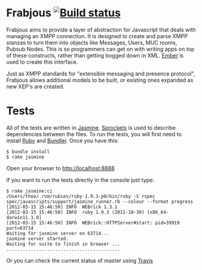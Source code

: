 Frabjous [![Build status](https://secure.travis-ci.org/theozaurus/frabjous.png)](http://travis-ci.org/theozaurus/frabjous)
========

Frabjous aims to provide a layer of abstraction for Javascript that deals with managing an XMPP connection. It is designed to create and parse XMPP stanzas to turn them into objects like Messages, Users, MUC rooms, Pubsub Nodes. This is so programmers can get on with writing apps on top of these constructs, rather than getting bogged down in XML. [Ember](http://emberjs.com) is used to create this interface.

Just as XMPP standards for "extensible messaging and presence protocol", Frabjous allows additional models to be built, or existing ones expanded as new XEP's are created.

Tests
=====

All of the tests are written in [Jasmine](http://pivotal.github.com/jasmine/). [Sprockets](https://github.com/sstephenson/sprockets) is used to describe dependencies between the files. To run the tests, you will first need to install [Ruby](http://ruby-lang.org) and [Bundler](http://gembundler.com/). Once you have this:

    $ bundle install
    $ rake jasmine
    
Open your browser to [http://localhost:8888](http://localhost:8888)

If you want to run the tests directly in the console just type:

    $ rake jasmine:ci
    /Users/theo/.rvm/rubies/ruby-1.9.3-p0/bin/ruby -S rspec spec/javascripts/support/jasmine_runner.rb --colour --format progress
    [2012-03-15 15:46:50] INFO  WEBrick 1.3.1
    [2012-03-15 15:46:50] INFO  ruby 1.9.3 (2011-10-30) [x86_64-darwin11.1.0]
    [2012-03-15 15:46:50] INFO  WEBrick::HTTPServer#start: pid=39919 port=63714
    Waiting for jasmine server on 63714...
    jasmine server started.
    Waiting for suite to finish in browser ...
    ..........................................
    
Or you can check the current status of master using [Travis](http://travis-ci.org/#!/theozaurus/frabjous)


